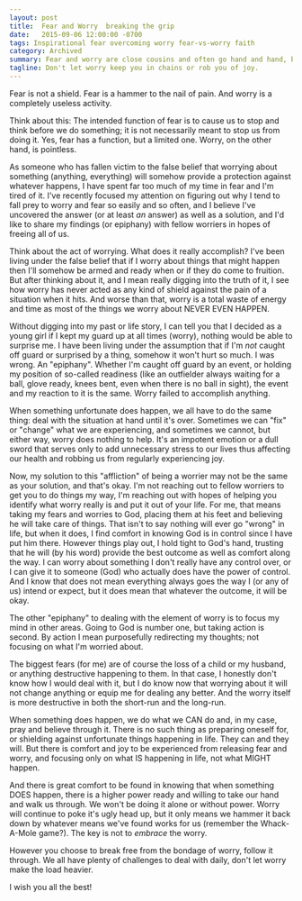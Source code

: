```yaml
---
layout: post
title:  Fear and Worry  breaking the grip
date:   2015-09-06 12:00:00 -0700
tags: Inspirational fear overcoming worry fear-vs-worry faith
category: Archived
summary: Fear and worry are close cousins and often go hand and hand, but one (fear) can be useful while the other (worry) is harmfull and will eat you from the inside out. Fear has a function, but worry is pointless, and will never make things better. There are a few things we can do to combat the ugly persistance of worry.
tagline: Don't let worry keep you in chains or rob you of joy.
---
```


Fear is not a shield. Fear is a hammer to the nail of pain. And worry is a completely useless activity.

Think about this: The intended function of fear is to cause us to stop and think before we do something; it is not necessarily meant to stop us from doing it. Yes, fear has a function, but a limited one. Worry, on the other hand, is pointless.

As someone who has fallen victim to the false belief that worrying about something (anything, everything) will somehow provide a protection against whatever happens, I have spent far too much of my time in fear and I'm tired of it. I've recently focused my attention on figuring out why I tend to fall prey to worry and fear so easily and so often, and I believe I've uncovered the answer (or at least *an* answer) as well as a solution, and I'd like to share my findings (or epiphany) with fellow worriers in hopes of freeing all of us.

Think about the act of worrying. What does it really accomplish? I've been living under the false belief that if I worry about things that might happen then I'll somehow be armed and ready when or if they do come to fruition. But after thinking about it, and I mean really digging into the truth of it, I see how worry has never acted as any kind of shield against the pain of a situation when it hits. And worse than that, worry is a total waste of energy and time as most of the things we worry about NEVER EVEN HAPPEN.

Without digging into my past or life story, I can tell you that I decided as a young girl if I kept my guard up at all times (worry), nothing would be able to surprise me. I have been living under the assumption that if I'm *not* caught off guard or surprised by a thing, somehow it won't hurt so much. I was wrong. An "epiphany". Whether I'm caught off guard by an event, or holding my position of so-called readiness (like an outfielder always waiting for a ball, glove ready, knees bent, even when there is no ball in sight), the event and my reaction to it is the same. Worry failed to accomplish anything.

When something unfortunate does happen, we all have to do the same thing: deal with the situation at hand until it's over. Sometimes we can "fix" or "change" what we are experiencing, and sometimes we cannot, but either way, worry does nothing to help. It's an impotent emotion or a dull sword that serves only to add unnecessary stress to our lives thus affecting our health and robbing us from regularly experiencing joy.

Now, my solution to this "affliction" of being a worrier may not be the same as your solution, and that's okay. I'm not reaching out to fellow worriers to get you to do things my way, I'm reaching out with hopes of helping you identify what worry really is and put it out of your life. For me, that means taking my fears and worries to God, placing them at his feet and believing he will take care of things. That isn't to say nothing will ever go "wrong" in life, but when it does, I find comfort in knowing God is in control since I have put him there. However things play out, I hold tight to God's hand, trusting that he will (by his word) provide the best outcome as well as comfort along the way. I can worry about something I don't really have any control over, or I can give it to someone (God) who actually does have the power of control. And I know that does not mean everything always goes the way I (or any of us) intend or expect, but it does mean that whatever the outcome, it will be okay.

The other "epiphany" to dealing with the element of worry is to focus my mind in other areas. Going to God is number one, but taking action is second. By action I mean purposefully redirecting my thoughts; not focusing on what I'm worried about.

The biggest fears (for me) are of course the loss of a child or my husband, or anything destructive happening to them. In that case, I honestly don't know how I would deal with it, but I do know now that worrying about it will not change anything or equip me for dealing any better. And the worry itself is more destructive in both the short-run and the long-run.

When something does happen, we do what we CAN do and, in my case, pray and believe through it. There is no such thing as preparing oneself for, or shielding against unfortunate things happening in life. They can and they will. But there is comfort and joy to be experienced from releasing fear and worry, and focusing only on what IS happening in life, not what MIGHT happen.

And there is great comfort to be found in knowing that when something DOES happen, there is a higher power ready and willing to take our hand and walk us through. We won't be doing it alone or without power. Worry will continue to poke it's ugly head up, but it only means we hammer it back down by whatever means we've found works for us (remember the Whack-A-Mole game?). The key is not to *embrace* the worry.

However you choose to break free from the bondage of worry, follow it through. We all have plenty of challenges to deal with daily, don't let worry make the load heavier.

I wish you all the best!
